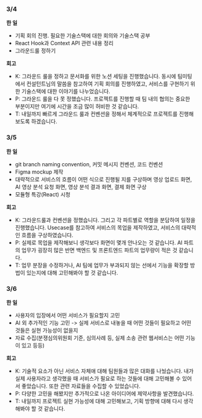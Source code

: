 ### 3/4
**한 일**
- 기획 회의 진행. 필요한 기술스택에 대한 회의와 기술스택 공부
- React Hook과 Context API 관련 내용 정리
- 그라운드룰 정하기

**회고**
- K: 그라운드 룰을 정하고 문서화를 위한 노션 세팅을 진행했습니다. 동시에 팀미팅에서 컨설턴트님의 말씀을 참고하여 기획 회의를 진행하였고, 서비스를 구현하기 위한 기술스택에 대한 이야기를 나누었습니다.
- P: 그라운드 룰을 다 못 정했습니다. 프로젝트를 진행할 때 팀 내의 협의는 중요한 부분이지만 여기에 시간을 조금 많이 허비한 것 같습니다.
- T: 내일까지 빠르게 그라운드 룰과 컨벤션을 정해서 체계적으로 프로젝트를 진행해보도록 하겠습니다.

### 3/5
**한 일**
- git branch naming convention, 커밋 메시지 컨벤션, 코드 컨벤션 
- Figma mockup 제작
- 대략적으로 서비스의 흐름이 어떤 식으로 진행될 지를 구상하며 영상 업로드 화면, AI 영상 분석 요청 화면, 영상 분석 결과 화면, 결제 화면 구상
- 모듈형 특강(React) 시청

**회고**
- K: 그라운드룰과 컨벤션을 정했습니다. 그리고 각 파트별로 역할을 분담하여 일정을 진행했습니다. Usecase를 참고하여 서비스의 목업을 제작하였고, 서비스의 대략적인 흐름을 구상하였습니다.
- P: 실제로 목업을 제작해보니 생각보다 화면이 몇개 안나오는 것 같습니다. AI 파트의 업무가 굉장히 많은 반면 백엔드 및 프론트엔드 파트의 업무량이 적은 것 같습니다.
- T: 업무 분장을 수정하거나, AI 팀에 업무가 부과되지 않는 선에서 기능을 확장할 방법이 있는지에 대해 고민해봐야 할 것 같습니다.


### 3/6
**한 일**
- 사용자의 입장에서 어떤 서비스가 필요할지 고민
- AI 외 추가적인 기능 고민 -> 실제 서비스로 내놓을 때 어떤 것들이 필요하고 어떤 것들은 실현 가능성이 없을지
- 자료 수집(분쟁심의위원회 기준, 심의사례 등, 실제 소송 관련 웹서비스는 어떤 기능이 있고 등등)

**회고**
- K: 기술적 요소가 아닌 서비스 자체애 대해 팀원들과 많은 대화를 나눴습니다. 내가 실제 사용자라고 생각했을 때 서비스가 필요로 하는 것들에 대해 고민해볼 수 있어서 좋았습니다. 또한 관련 자료들을 수집할 수 있었습니다.
- P: 다양한 고민을 해봤지만 추가적으로 나온 아이디어에 제약사항을 발견했습니다.
- T: 내일까지 프로젝트 실현 가능성에 대해 고민해보고, 기획 방향에 대해 다시 생각해봐야 할 것 같습니다.
